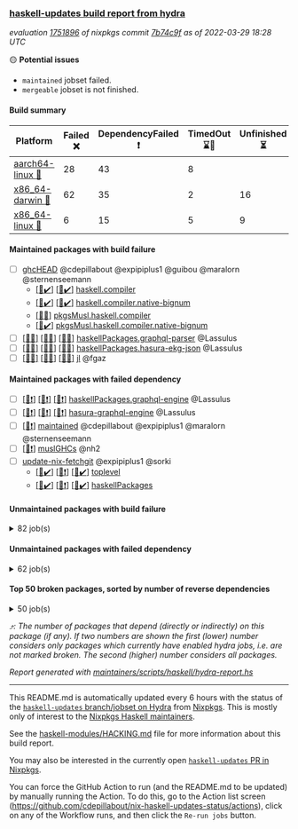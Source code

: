 ### [haskell-updates build report from hydra](https://hydra.nixos.org/jobset/nixpkgs/haskell-updates)
*evaluation [1751896](https://hydra.nixos.org/eval/1751896) of nixpkgs commit [7b74c9f](https://github.com/NixOS/nixpkgs/commits/7b74c9ff048ac7cdac04974ef791d9b249139511) as of 2022-03-29 18:28 UTC*

:yellow_circle: **Potential issues**
  * `maintained` jobset failed.
  * `mergeable` jobset is not finished.

#### Build summary

 | Platform | Failed :x: | DependencyFailed :heavy_exclamation_mark: | TimedOut :hourglass::no_entry_sign: | Unfinished :hourglass_flowing_sand: | Success :heavy_check_mark: | 
 | --- | --- | --- | --- | --- | --- | 
 | [aarch64-linux :iphone:](https://hydra.nixos.org/eval/1751896?filter=.aarch64-linux) | 28 | 43 | 8 |  | 6196 | 
 | [x86_64-darwin :apple:](https://hydra.nixos.org/eval/1751896?filter=.x86_64-darwin) | 62 | 35 | 2 | 16 | 6115 | 
 | [x86_64-linux :penguin:](https://hydra.nixos.org/eval/1751896?filter=.x86_64-linux) | 6 | 15 | 5 | 9 | 6274 | 
#### Maintained packages with build failure
- [ ] [ghcHEAD](https://hydra.nixos.org/eval/1751896?filter=ghcHEAD) @cdepillabout @expipiplus1 @guibou @maralorn @sternenseemann
  - [[:apple::heavy_check_mark:]](https://hydra.nixos.org/build/171178260) [[:penguin::heavy_check_mark:]](https://hydra.nixos.org/build/169732497) [haskell.compiler](https://hydra.nixos.org/eval/1751896?filter=haskell.compiler.ghcHEAD)
  - [[:apple::heavy_check_mark:]](https://hydra.nixos.org/build/171181199) [[:penguin::heavy_check_mark:]](https://hydra.nixos.org/build/169743912) [haskell.compiler.native-bignum](https://hydra.nixos.org/eval/1751896?filter=haskell.compiler.native-bignum.ghcHEAD)
  -  [[:penguin::x:]](https://hydra.nixos.org/build/169748113) [pkgsMusl.haskell.compiler](https://hydra.nixos.org/eval/1751896?filter=pkgsMusl.haskell.compiler.ghcHEAD)
  -  [[:penguin::heavy_check_mark:]](https://hydra.nixos.org/build/169743137) [pkgsMusl.haskell.compiler.native-bignum](https://hydra.nixos.org/eval/1751896?filter=pkgsMusl.haskell.compiler.native-bignum.ghcHEAD)
- [ ] [[:iphone::x:]](https://hydra.nixos.org/build/169731858) [[:apple::x:]](https://hydra.nixos.org/build/171180266) [[:penguin::x:]](https://hydra.nixos.org/build/169733518) [haskellPackages.graphql-parser](https://hydra.nixos.org/eval/1751896?filter=haskellPackages.graphql-parser) @Lassulus
- [ ] [[:iphone::x:]](https://hydra.nixos.org/build/169738033) [[:apple::x:]](https://hydra.nixos.org/build/171184165) [[:penguin::x:]](https://hydra.nixos.org/build/169747755) [haskellPackages.hasura-ekg-json](https://hydra.nixos.org/eval/1751896?filter=haskellPackages.hasura-ekg-json) @Lassulus
- [ ] [[:iphone::x:]](https://hydra.nixos.org/build/169747848) [[:apple::x:]](https://hydra.nixos.org/build/171179640) [[:penguin::x:]](https://hydra.nixos.org/build/169745399) [jl](https://hydra.nixos.org/eval/1751896?filter=jl) @fgaz
#### Maintained packages with failed dependency
- [ ] [[:iphone::heavy_exclamation_mark:]](https://hydra.nixos.org/build/171136812) [[:apple::heavy_exclamation_mark:]](https://hydra.nixos.org/build/171182457) [[:penguin::heavy_exclamation_mark:]](https://hydra.nixos.org/build/171136824) [haskellPackages.graphql-engine](https://hydra.nixos.org/eval/1751896?filter=haskellPackages.graphql-engine) @Lassulus
- [ ] [[:iphone::heavy_exclamation_mark:]](https://hydra.nixos.org/build/171136877) [[:apple::heavy_exclamation_mark:]](https://hydra.nixos.org/build/171183079) [[:penguin::heavy_exclamation_mark:]](https://hydra.nixos.org/build/171136822) [hasura-graphql-engine](https://hydra.nixos.org/eval/1751896?filter=hasura-graphql-engine) @Lassulus
- [ ] [[:penguin::heavy_exclamation_mark:]](https://hydra.nixos.org/build/171179507) [maintained](https://hydra.nixos.org/eval/1751896?filter=maintained) @cdepillabout @expipiplus1 @maralorn @sternenseemann
- [ ] [[:penguin::heavy_exclamation_mark:]](https://hydra.nixos.org/build/169745644) [muslGHCs](https://hydra.nixos.org/eval/1751896?filter=muslGHCs) @nh2
- [ ] [update-nix-fetchgit](https://hydra.nixos.org/eval/1751896?filter=update-nix-fetchgit) @expipiplus1 @sorki
  - [[:iphone::heavy_check_mark:]](https://hydra.nixos.org/build/171073335) [[:apple::heavy_exclamation_mark:]](https://hydra.nixos.org/build/171182999) [[:penguin::heavy_check_mark:]](https://hydra.nixos.org/build/171073378) [toplevel](https://hydra.nixos.org/eval/1751896?filter=update-nix-fetchgit)
  - [[:iphone::heavy_check_mark:]](https://hydra.nixos.org/build/171073097) [[:apple::heavy_exclamation_mark:]](https://hydra.nixos.org/build/171183553) [[:penguin::heavy_check_mark:]](https://hydra.nixos.org/build/171072578) [haskellPackages](https://hydra.nixos.org/eval/1751896?filter=haskellPackages.update-nix-fetchgit)
#### Unmaintained packages with build failure
<details><summary>82 job(s) </summary>

- [ ] [QuickCheck](https://hydra.nixos.org/eval/1751896?filter=QuickCheck)  :arrow_heading_up: 1233 | 4759
  - [[:iphone::heavy_check_mark:]](https://hydra.nixos.org/build/169729684) [[:apple::heavy_check_mark:]](https://hydra.nixos.org/build/171182772) [[:penguin::heavy_check_mark:]](https://hydra.nixos.org/build/169738633) [haskellPackages](https://hydra.nixos.org/eval/1751896?filter=haskellPackages.QuickCheck)
  -   [[:penguin::x:]](https://hydra.nixos.org/build/170015577) [pkgsStatic.haskell.packages.integer-simple.ghc8107](https://hydra.nixos.org/eval/1751896?filter=pkgsStatic.haskell.packages.integer-simple.ghc8107.QuickCheck)
  -   [[:penguin::heavy_check_mark:]](https://hydra.nixos.org/build/170015576) [pkgsStatic.haskell.packages.native-bignum.ghc902](https://hydra.nixos.org/eval/1751896?filter=pkgsStatic.haskell.packages.native-bignum.ghc902.QuickCheck)
- [ ] [[:iphone::heavy_check_mark:]](https://hydra.nixos.org/build/169745945) [[:apple::x:]](https://hydra.nixos.org/build/171183871) [[:penguin::heavy_check_mark:]](https://hydra.nixos.org/build/169729943) [haskellPackages.di-core](https://hydra.nixos.org/eval/1751896?filter=haskellPackages.di-core)  :arrow_heading_up: 8 | 11
- [ ] [[:iphone::x:]](https://hydra.nixos.org/build/169736386) [[:apple::heavy_check_mark:]](https://hydra.nixos.org/build/171179332) [[:penguin::heavy_check_mark:]](https://hydra.nixos.org/build/169744407) [haskellPackages.OrderedBits](https://hydra.nixos.org/eval/1751896?filter=haskellPackages.OrderedBits)  :arrow_heading_up: 5 | 36
- [ ] [[:iphone::heavy_check_mark:]](https://hydra.nixos.org/build/169741203) [[:apple::x:]](https://hydra.nixos.org/build/171182969) [[:penguin::heavy_check_mark:]](https://hydra.nixos.org/build/169747654) [haskellPackages.cryptostore](https://hydra.nixos.org/eval/1751896?filter=haskellPackages.cryptostore)  :arrow_heading_up: 4 | 31
- [ ] [[:iphone::x:]](https://hydra.nixos.org/build/170101194) [[:apple::x:]](https://hydra.nixos.org/build/171183548) [[:penguin::heavy_check_mark:]](https://hydra.nixos.org/build/170100899) [haskellPackages.ptr-poker](https://hydra.nixos.org/eval/1751896?filter=haskellPackages.ptr-poker)  :arrow_heading_up: 3 | 4
- [ ] [[:iphone::x:]](https://hydra.nixos.org/build/170466393) [[:apple::heavy_check_mark:]](https://hydra.nixos.org/build/171181575) [[:penguin::heavy_check_mark:]](https://hydra.nixos.org/build/170470590) [haskellPackages.hw-json-simd](https://hydra.nixos.org/eval/1751896?filter=haskellPackages.hw-json-simd)  :arrow_heading_up: 2 | 10
- [ ] [[:iphone::x:]](https://hydra.nixos.org/build/171072442) [[:apple::heavy_check_mark:]](https://hydra.nixos.org/build/171181264) [[:penguin::heavy_check_mark:]](https://hydra.nixos.org/build/171072760) [haskellPackages.hw-simd](https://hydra.nixos.org/eval/1751896?filter=haskellPackages.hw-simd)  :arrow_heading_up: 2 | 9
- [ ] [[:iphone::x:]](https://hydra.nixos.org/build/169733136) [[:apple::heavy_check_mark:]](https://hydra.nixos.org/build/171183026) [[:penguin::heavy_check_mark:]](https://hydra.nixos.org/build/169732135) [haskellPackages.cdar-mBound](https://hydra.nixos.org/eval/1751896?filter=haskellPackages.cdar-mBound)  :arrow_heading_up: 2 | 2
- [ ] [[:iphone::x:]](https://hydra.nixos.org/build/171072616) [[:apple::heavy_check_mark:]](https://hydra.nixos.org/build/171180414) [[:penguin::heavy_check_mark:]](https://hydra.nixos.org/build/171073944) [haskellPackages.quic](https://hydra.nixos.org/eval/1751896?filter=haskellPackages.quic)  :arrow_heading_up: 2 | 2
- [ ] [[:iphone::x:]](https://hydra.nixos.org/build/169738504) [[:apple::heavy_check_mark:]](https://hydra.nixos.org/build/171182009) [[:penguin::heavy_check_mark:]](https://hydra.nixos.org/build/169734897) [haskellPackages.freetype2](https://hydra.nixos.org/eval/1751896?filter=haskellPackages.freetype2)  :arrow_heading_up: 1 | 8
- [ ] [[:iphone::heavy_check_mark:]](https://hydra.nixos.org/build/169730318) [[:apple::x:]](https://hydra.nixos.org/build/171179837) [[:penguin::heavy_check_mark:]](https://hydra.nixos.org/build/169737227) [haskellPackages.free-vector-spaces](https://hydra.nixos.org/eval/1751896?filter=haskellPackages.free-vector-spaces)  :arrow_heading_up: 1 | 7
- [ ] [[:iphone::x:]](https://hydra.nixos.org/build/169736555) [[:apple::heavy_check_mark:]](https://hydra.nixos.org/build/171183730) [[:penguin::heavy_check_mark:]](https://hydra.nixos.org/build/169734498) [haskellPackages.long-double](https://hydra.nixos.org/eval/1751896?filter=haskellPackages.long-double)  :arrow_heading_up: 1 | 2
- [ ] [[:iphone::x:]](https://hydra.nixos.org/build/169737212) [[:apple::x:]](https://hydra.nixos.org/build/171182838) [[:penguin::heavy_check_mark:]](https://hydra.nixos.org/build/169747396) [haskellPackages.easytensor](https://hydra.nixos.org/eval/1751896?filter=haskellPackages.easytensor)  :arrow_heading_up: 1 | 1
- [ ] [[:iphone::heavy_check_mark:]](https://hydra.nixos.org/build/170467243) [[:apple::x:]](https://hydra.nixos.org/build/171183822) [[:penguin::heavy_check_mark:]](https://hydra.nixos.org/build/170467764) [haskellPackages.grab](https://hydra.nixos.org/eval/1751896?filter=haskellPackages.grab)  :arrow_heading_up: 1 | 1
- [ ] [[:iphone::heavy_check_mark:]](https://hydra.nixos.org/build/169750232) [[:apple::x:]](https://hydra.nixos.org/build/171179342) [[:penguin::heavy_check_mark:]](https://hydra.nixos.org/build/169729115) [haskellPackages.keep-alive](https://hydra.nixos.org/eval/1751896?filter=haskellPackages.keep-alive)  :arrow_heading_up: 1 | 1
- [ ] [[:iphone::x:]](https://hydra.nixos.org/build/169736150) [[:apple::heavy_check_mark:]](https://hydra.nixos.org/build/171182811) [[:penguin::heavy_check_mark:]](https://hydra.nixos.org/build/169740772) [haskellPackages.nlopt-haskell](https://hydra.nixos.org/eval/1751896?filter=haskellPackages.nlopt-haskell)  :arrow_heading_up: 1 | 1
- [ ] [[:iphone::x:]](https://hydra.nixos.org/build/169743725) [[:apple::heavy_check_mark:]](https://hydra.nixos.org/build/171178275) [[:penguin::heavy_check_mark:]](https://hydra.nixos.org/build/169748423) [haskellPackages.stm-queue](https://hydra.nixos.org/eval/1751896?filter=haskellPackages.stm-queue)  :arrow_heading_up: 1 | 1
- [ ] [[:iphone::x:]](https://hydra.nixos.org/build/170461205) [[:apple::heavy_check_mark:]](https://hydra.nixos.org/build/171180377) [[:penguin::heavy_check_mark:]](https://hydra.nixos.org/build/170465228) [haskellPackages.swisstable](https://hydra.nixos.org/eval/1751896?filter=haskellPackages.swisstable)  :arrow_heading_up: 1 | 1
- [ ] [[:iphone::x:]](https://hydra.nixos.org/build/169733348) [[:apple::heavy_check_mark:]](https://hydra.nixos.org/build/171179473) [[:penguin::heavy_check_mark:]](https://hydra.nixos.org/build/169730192) [haskellPackages.unicode-properties](https://hydra.nixos.org/eval/1751896?filter=haskellPackages.unicode-properties)  :arrow_heading_up: 1 | 1
- [ ] [[:iphone::heavy_check_mark:]](https://hydra.nixos.org/build/169737620) [[:apple::x:]](https://hydra.nixos.org/build/171178469) [[:penguin::heavy_check_mark:]](https://hydra.nixos.org/build/169747904) [haskellPackages.zip](https://hydra.nixos.org/eval/1751896?filter=haskellPackages.zip)  :arrow_heading_up: 0 | 5
- [ ] [[:iphone::heavy_check_mark:]](https://hydra.nixos.org/build/169736398) [[:apple::x:]](https://hydra.nixos.org/build/171183422) [[:penguin::heavy_check_mark:]](https://hydra.nixos.org/build/169733833) [haskellPackages.PyF](https://hydra.nixos.org/eval/1751896?filter=haskellPackages.PyF)  :arrow_heading_up: 0 | 4
- [ ] [[:iphone::heavy_check_mark:]](https://hydra.nixos.org/build/169734093) [[:apple::x:]](https://hydra.nixos.org/build/171183403) [[:penguin::heavy_check_mark:]](https://hydra.nixos.org/build/169734934) [haskellPackages.hmidi](https://hydra.nixos.org/eval/1751896?filter=haskellPackages.hmidi)  :arrow_heading_up: 0 | 4
- [ ] [[:iphone::heavy_check_mark:]](https://hydra.nixos.org/build/169738608) [[:apple::x:]](https://hydra.nixos.org/build/171180802) [[:penguin::heavy_check_mark:]](https://hydra.nixos.org/build/169744155) [haskellPackages.posix-socket](https://hydra.nixos.org/eval/1751896?filter=haskellPackages.posix-socket)  :arrow_heading_up: 0 | 2
- [ ] [[:iphone::heavy_check_mark:]](https://hydra.nixos.org/build/171073613) [[:apple::x:]](https://hydra.nixos.org/build/171181375) [[:penguin::heavy_check_mark:]](https://hydra.nixos.org/build/171073554) [haskellPackages.gi-gdkx11](https://hydra.nixos.org/eval/1751896?filter=haskellPackages.gi-gdkx11)  :arrow_heading_up: 0 | 1
- [ ] [[:iphone::heavy_check_mark:]](https://hydra.nixos.org/build/169739632) [[:apple::x:]](https://hydra.nixos.org/build/171183436) [[:penguin::heavy_check_mark:]](https://hydra.nixos.org/build/169749250) [haskellPackages.hamid](https://hydra.nixos.org/eval/1751896?filter=haskellPackages.hamid)  :arrow_heading_up: 0 | 1
- [ ] [[:iphone::heavy_check_mark:]](https://hydra.nixos.org/build/169747726) [[:apple::x:]](https://hydra.nixos.org/build/171179175) [[:penguin::heavy_check_mark:]](https://hydra.nixos.org/build/169746830) [haskellPackages.hmatrix-morpheus](https://hydra.nixos.org/eval/1751896?filter=haskellPackages.hmatrix-morpheus)  :arrow_heading_up: 0 | 1
- [ ] [[:iphone::heavy_check_mark:]](https://hydra.nixos.org/build/169737112) [[:apple::x:]](https://hydra.nixos.org/build/171182635) [[:penguin::heavy_check_mark:]](https://hydra.nixos.org/build/169741252) [haskellPackages.huckleberry](https://hydra.nixos.org/eval/1751896?filter=haskellPackages.huckleberry)  :arrow_heading_up: 0 | 1
- [ ] [[:iphone::heavy_check_mark:]](https://hydra.nixos.org/build/171073116) [[:apple::x:]](https://hydra.nixos.org/build/171181145) [[:penguin::heavy_check_mark:]](https://hydra.nixos.org/build/171072210) [haskellPackages.openal-ffi](https://hydra.nixos.org/eval/1751896?filter=haskellPackages.openal-ffi)  :arrow_heading_up: 0 | 1
- [ ] [[:iphone::x:]](https://hydra.nixos.org/build/169747516) [[:apple::heavy_check_mark:]](https://hydra.nixos.org/build/171182828) [[:penguin::heavy_check_mark:]](https://hydra.nixos.org/build/169746690) [haskellPackages.picosat](https://hydra.nixos.org/eval/1751896?filter=haskellPackages.picosat)  :arrow_heading_up: 0 | 1
- [ ] [[:iphone::heavy_check_mark:]](https://hydra.nixos.org/build/169737645) [[:apple::x:]](https://hydra.nixos.org/build/171183471) [[:penguin::heavy_check_mark:]](https://hydra.nixos.org/build/169748619) [haskellPackages.select](https://hydra.nixos.org/eval/1751896?filter=haskellPackages.select)  :arrow_heading_up: 0 | 1
- [ ] [[:iphone::heavy_check_mark:]](https://hydra.nixos.org/build/169735727) [[:apple::x:]](https://hydra.nixos.org/build/171182621) [[:penguin::heavy_check_mark:]](https://hydra.nixos.org/build/169733730) [haskellPackages.sysinfo](https://hydra.nixos.org/eval/1751896?filter=haskellPackages.sysinfo)  :arrow_heading_up: 0 | 1
- [ ] [[:iphone::heavy_check_mark:]](https://hydra.nixos.org/build/169741541) [[:apple::x:]](https://hydra.nixos.org/build/171182907) [[:penguin::heavy_check_mark:]](https://hydra.nixos.org/build/169741155) [haskellPackages.FractalArt](https://hydra.nixos.org/eval/1751896?filter=haskellPackages.FractalArt) 
- [ ] [[:iphone::x:]](https://hydra.nixos.org/build/169731654) [[:apple::heavy_check_mark:]](https://hydra.nixos.org/build/171180062) [[:penguin::heavy_check_mark:]](https://hydra.nixos.org/build/169738859) [haskellPackages.HsASA](https://hydra.nixos.org/eval/1751896?filter=haskellPackages.HsASA) 
- [ ] [[:iphone::x:]](https://hydra.nixos.org/build/171168854) [[:apple::x:]](https://hydra.nixos.org/build/171183964) [[:penguin::x:]](https://hydra.nixos.org/build/171168844) [haskellPackages.avro-piper](https://hydra.nixos.org/eval/1751896?filter=haskellPackages.avro-piper) 
- [ ] [[:iphone::hourglass::no_entry_sign:]](https://hydra.nixos.org/build/170465435) [[:apple::x:]](https://hydra.nixos.org/build/171183193) [[:penguin::hourglass::no_entry_sign:]](https://hydra.nixos.org/build/170459812) [haskellPackages.bindings-common](https://hydra.nixos.org/eval/1751896?filter=haskellPackages.bindings-common) 
- [ ] [[:iphone::heavy_check_mark:]](https://hydra.nixos.org/build/170101323) [[:apple::x:]](https://hydra.nixos.org/build/171180120) [[:penguin::heavy_check_mark:]](https://hydra.nixos.org/build/170100770) [haskellPackages.chiphunk](https://hydra.nixos.org/eval/1751896?filter=haskellPackages.chiphunk) 
- [ ] [[:iphone::x:]](https://hydra.nixos.org/build/169750868) [[:apple::heavy_check_mark:]](https://hydra.nixos.org/build/171183647) [[:penguin::heavy_check_mark:]](https://hydra.nixos.org/build/169739991) [haskellPackages.comfort-fftw](https://hydra.nixos.org/eval/1751896?filter=haskellPackages.comfort-fftw) 
- [ ] [[:iphone::heavy_check_mark:]](https://hydra.nixos.org/build/169737266) [[:apple::x:]](https://hydra.nixos.org/build/171182042) [[:penguin::heavy_check_mark:]](https://hydra.nixos.org/build/169739189) [haskellPackages.diskhash](https://hydra.nixos.org/eval/1751896?filter=haskellPackages.diskhash) 
- [ ] [[:iphone::heavy_check_mark:]](https://hydra.nixos.org/build/169748289) [[:apple::x:]](https://hydra.nixos.org/build/171181276) [[:penguin::heavy_check_mark:]](https://hydra.nixos.org/build/169741781) [haskellPackages.epub-tools](https://hydra.nixos.org/eval/1751896?filter=haskellPackages.epub-tools) 
- [ ] [[:iphone::heavy_check_mark:]](https://hydra.nixos.org/build/169732183) [[:apple::x:]](https://hydra.nixos.org/build/171181281) [[:penguin::heavy_check_mark:]](https://hydra.nixos.org/build/169732480) [haskellPackages.fast-tags](https://hydra.nixos.org/eval/1751896?filter=haskellPackages.fast-tags) 
- [ ] [[:iphone::heavy_check_mark:]](https://hydra.nixos.org/build/170101151) [[:apple::x:]](https://hydra.nixos.org/build/171179090) [[:penguin::heavy_check_mark:]](https://hydra.nixos.org/build/170100761) [haskellPackages.fudgets](https://hydra.nixos.org/eval/1751896?filter=haskellPackages.fudgets) 
- [ ] [[:iphone::heavy_check_mark:]](https://hydra.nixos.org/build/170100951) [[:apple::x:]](https://hydra.nixos.org/build/171177926) [[:penguin::heavy_check_mark:]](https://hydra.nixos.org/build/170101171) [haskellPackages.gerrit](https://hydra.nixos.org/eval/1751896?filter=haskellPackages.gerrit) 
- [ ] [[:apple::x:]](https://hydra.nixos.org/build/171183311) [haskellPackages.gi-gtkosxapplication](https://hydra.nixos.org/eval/1751896?filter=haskellPackages.gi-gtkosxapplication) 
- [ ] [[:iphone::x:]](https://hydra.nixos.org/build/171072185) [[:penguin::heavy_check_mark:]](https://hydra.nixos.org/build/171072606) [haskellPackages.gnome-keyring](https://hydra.nixos.org/eval/1751896?filter=haskellPackages.gnome-keyring) 
- [ ] [[:apple::x:]](https://hydra.nixos.org/build/171178604) [haskellPackages.gtk-mac-integration](https://hydra.nixos.org/eval/1751896?filter=haskellPackages.gtk-mac-integration) 
- [ ] [[:iphone::heavy_check_mark:]](https://hydra.nixos.org/build/171072387) [[:apple::x:]](https://hydra.nixos.org/build/171181247) [[:penguin::heavy_check_mark:]](https://hydra.nixos.org/build/171073883) [haskellPackages.gtk-traymanager](https://hydra.nixos.org/eval/1751896?filter=haskellPackages.gtk-traymanager) 
- [ ] [[:apple::x:]](https://hydra.nixos.org/build/171179902) [haskellPackages.gtk3-mac-integration](https://hydra.nixos.org/eval/1751896?filter=haskellPackages.gtk3-mac-integration) 
- [ ] [[:iphone::heavy_check_mark:]](https://hydra.nixos.org/build/170100871) [[:apple::x:]](https://hydra.nixos.org/build/171180784) [[:penguin::heavy_check_mark:]](https://hydra.nixos.org/build/170101369) [haskellPackages.hid](https://hydra.nixos.org/eval/1751896?filter=haskellPackages.hid) 
- [ ] [[:iphone::heavy_check_mark:]](https://hydra.nixos.org/build/169742952) [[:apple::x:]](https://hydra.nixos.org/build/171183914) [[:penguin::heavy_check_mark:]](https://hydra.nixos.org/build/169739627) [haskellPackages.hinotify-conduit](https://hydra.nixos.org/eval/1751896?filter=haskellPackages.hinotify-conduit) 
- [ ] [[:iphone::x:]](https://hydra.nixos.org/build/171072432) [[:apple::x:]](https://hydra.nixos.org/build/171180348) [[:penguin::heavy_check_mark:]](https://hydra.nixos.org/build/171072466) [haskellPackages.hls-rename-plugin](https://hydra.nixos.org/eval/1751896?filter=haskellPackages.hls-rename-plugin) 
- [ ] [[:iphone::heavy_check_mark:]](https://hydra.nixos.org/build/170461700) [[:apple::x:]](https://hydra.nixos.org/build/171183456) [[:penguin::heavy_check_mark:]](https://hydra.nixos.org/build/170461666) [haskellPackages.hssh](https://hydra.nixos.org/eval/1751896?filter=haskellPackages.hssh) 
- [ ] [[:iphone::heavy_check_mark:]](https://hydra.nixos.org/build/170101203) [[:apple::x:]](https://hydra.nixos.org/build/171183861) [[:penguin::heavy_check_mark:]](https://hydra.nixos.org/build/170101085) [haskellPackages.hsshellscript](https://hydra.nixos.org/eval/1751896?filter=haskellPackages.hsshellscript) 
- [ ] [[:iphone::heavy_check_mark:]](https://hydra.nixos.org/build/169731841) [[:apple::x:]](https://hydra.nixos.org/build/171182377) [[:penguin::heavy_check_mark:]](https://hydra.nixos.org/build/169733252) [haskellPackages.hssourceinfo](https://hydra.nixos.org/eval/1751896?filter=haskellPackages.hssourceinfo) 
- [ ] [[:iphone::heavy_check_mark:]](https://hydra.nixos.org/build/169743683) [[:apple::x:]](https://hydra.nixos.org/build/171179135) [[:penguin::heavy_check_mark:]](https://hydra.nixos.org/build/169733048) [haskellPackages.ipcvar](https://hydra.nixos.org/eval/1751896?filter=haskellPackages.ipcvar) 
- [ ] [[:iphone::x:]](https://hydra.nixos.org/build/169729070) [[:apple::heavy_check_mark:]](https://hydra.nixos.org/build/171182840) [[:penguin::heavy_check_mark:]](https://hydra.nixos.org/build/169735431) [haskellPackages.jammittools](https://hydra.nixos.org/eval/1751896?filter=haskellPackages.jammittools) 
- [ ] [[:apple::x:]](https://hydra.nixos.org/build/171180533) [haskellPackages.kqueue](https://hydra.nixos.org/eval/1751896?filter=haskellPackages.kqueue) 
- [ ] [[:iphone::heavy_check_mark:]](https://hydra.nixos.org/build/169741262) [[:apple::x:]](https://hydra.nixos.org/build/171181046) [[:penguin::heavy_check_mark:]](https://hydra.nixos.org/build/169751026) [haskellPackages.leveldb-haskell-fork](https://hydra.nixos.org/eval/1751896?filter=haskellPackages.leveldb-haskell-fork) 
- [ ] [[:iphone::heavy_check_mark:]](https://hydra.nixos.org/build/169732616) [[:apple::x:]](https://hydra.nixos.org/build/171182829) [[:penguin::heavy_check_mark:]](https://hydra.nixos.org/build/169740679) [haskellPackages.linux-framebuffer](https://hydra.nixos.org/eval/1751896?filter=haskellPackages.linux-framebuffer) 
- [ ] [[:iphone::heavy_check_mark:]](https://hydra.nixos.org/build/169731694) [[:apple::x:]](https://hydra.nixos.org/build/171180665) [[:penguin::heavy_check_mark:]](https://hydra.nixos.org/build/169734591) [haskellPackages.mediawiki2latex](https://hydra.nixos.org/eval/1751896?filter=haskellPackages.mediawiki2latex) 
- [ ] [[:iphone::heavy_check_mark:]](https://hydra.nixos.org/build/169746208) [[:apple::x:]](https://hydra.nixos.org/build/171178369) [[:penguin::heavy_check_mark:]](https://hydra.nixos.org/build/169749644) [haskellPackages.mercury-api](https://hydra.nixos.org/eval/1751896?filter=haskellPackages.mercury-api) 
- [ ] [[:iphone::heavy_check_mark:]](https://hydra.nixos.org/build/169743507) [[:apple::x:]](https://hydra.nixos.org/build/171181951) [[:penguin::heavy_check_mark:]](https://hydra.nixos.org/build/169738663) [haskellPackages.nano-cryptr](https://hydra.nixos.org/eval/1751896?filter=haskellPackages.nano-cryptr) 
- [ ] [[:iphone::heavy_check_mark:]](https://hydra.nixos.org/build/171073222) [[:apple::x:]](https://hydra.nixos.org/build/171184077) [[:penguin::heavy_check_mark:]](https://hydra.nixos.org/build/171072502) [haskellPackages.persistent-pagination](https://hydra.nixos.org/eval/1751896?filter=haskellPackages.persistent-pagination) 
- [ ] [[:iphone::heavy_check_mark:]](https://hydra.nixos.org/build/171073858) [[:apple::x:]](https://hydra.nixos.org/build/171182199) [[:penguin::heavy_check_mark:]](https://hydra.nixos.org/build/171072385) [haskellPackages.phatsort](https://hydra.nixos.org/eval/1751896?filter=haskellPackages.phatsort) 
- [ ] [[:iphone::heavy_check_mark:]](https://hydra.nixos.org/build/169746964) [[:apple::x:]](https://hydra.nixos.org/build/171179182) [[:penguin::heavy_check_mark:]](https://hydra.nixos.org/build/169744807) [haskellPackages.ping-wrapper](https://hydra.nixos.org/eval/1751896?filter=haskellPackages.ping-wrapper) 
- [ ] [[:iphone::heavy_check_mark:]](https://hydra.nixos.org/build/169735872) [[:apple::x:]](https://hydra.nixos.org/build/171177994) [[:penguin::heavy_check_mark:]](https://hydra.nixos.org/build/169740043) [haskellPackages.posix-timer](https://hydra.nixos.org/eval/1751896?filter=haskellPackages.posix-timer) 
- [ ] [[:iphone::heavy_check_mark:]](https://hydra.nixos.org/build/169746054) [[:apple::x:]](https://hydra.nixos.org/build/171180950) [[:penguin::heavy_check_mark:]](https://hydra.nixos.org/build/169739390) [haskellPackages.procex](https://hydra.nixos.org/eval/1751896?filter=haskellPackages.procex) 
- [ ] [[:iphone::heavy_check_mark:]](https://hydra.nixos.org/build/169734185) [[:apple::x:]](https://hydra.nixos.org/build/171181826) [[:penguin::heavy_check_mark:]](https://hydra.nixos.org/build/169741684) [haskellPackages.pthread](https://hydra.nixos.org/eval/1751896?filter=haskellPackages.pthread) 
- [ ] [[:iphone::x:]](https://hydra.nixos.org/build/169746258) [[:apple::heavy_check_mark:]](https://hydra.nixos.org/build/171179660) [[:penguin::heavy_check_mark:]](https://hydra.nixos.org/build/169742814) [haskellPackages.risc386](https://hydra.nixos.org/eval/1751896?filter=haskellPackages.risc386) 
- [ ] [[:iphone::x:]](https://hydra.nixos.org/build/171072462) [[:apple::heavy_check_mark:]](https://hydra.nixos.org/build/171182587) [[:penguin::heavy_check_mark:]](https://hydra.nixos.org/build/171072128) [haskellPackages.scenegraph](https://hydra.nixos.org/eval/1751896?filter=haskellPackages.scenegraph) 
- [ ] [[:iphone::heavy_check_mark:]](https://hydra.nixos.org/build/171073886) [[:apple::x:]](https://hydra.nixos.org/build/171180394) [[:penguin::heavy_check_mark:]](https://hydra.nixos.org/build/171073188) [haskellPackages.sfml-audio](https://hydra.nixos.org/eval/1751896?filter=haskellPackages.sfml-audio) 
- [ ] [[:iphone::heavy_check_mark:]](https://hydra.nixos.org/build/169741795) [[:apple::x:]](https://hydra.nixos.org/build/171183116) [[:penguin::heavy_check_mark:]](https://hydra.nixos.org/build/169738211) [haskellPackages.shared-memory](https://hydra.nixos.org/eval/1751896?filter=haskellPackages.shared-memory) 
- [ ] [[:iphone::x:]](https://hydra.nixos.org/build/170465255) [[:apple::x:]](https://hydra.nixos.org/build/171182598) [[:penguin::heavy_check_mark:]](https://hydra.nixos.org/build/170462101) [haskellPackages.skews](https://hydra.nixos.org/eval/1751896?filter=haskellPackages.skews) 
- [ ] [[:iphone::x:]](https://hydra.nixos.org/build/170468499) [[:apple::x:]](https://hydra.nixos.org/build/171178397) [[:penguin::heavy_check_mark:]](https://hydra.nixos.org/build/170463122) [haskellPackages.slugify](https://hydra.nixos.org/eval/1751896?filter=haskellPackages.slugify) 
- [ ] [[:iphone::heavy_check_mark:]](https://hydra.nixos.org/build/169732787) [[:apple::x:]](https://hydra.nixos.org/build/171181270) [[:penguin::heavy_check_mark:]](https://hydra.nixos.org/build/169746040) [haskellPackages.tailfile-hinotify](https://hydra.nixos.org/eval/1751896?filter=haskellPackages.tailfile-hinotify) 
- [ ] [[:iphone::x:]](https://hydra.nixos.org/build/169738352) [[:apple::heavy_check_mark:]](https://hydra.nixos.org/build/171184015) [[:penguin::heavy_check_mark:]](https://hydra.nixos.org/build/169736159) [haskellPackages.wiringPi](https://hydra.nixos.org/eval/1751896?filter=haskellPackages.wiringPi) 
- [ ] [[:iphone::heavy_check_mark:]](https://hydra.nixos.org/build/169729980) [[:apple::x:]](https://hydra.nixos.org/build/171183991) [[:penguin::heavy_check_mark:]](https://hydra.nixos.org/build/169736757) [haskellPackages.xmonad-utils](https://hydra.nixos.org/eval/1751896?filter=haskellPackages.xmonad-utils) 
- [ ] [[:iphone::heavy_check_mark:]](https://hydra.nixos.org/build/169748381) [[:apple::x:]](https://hydra.nixos.org/build/171183041) [[:penguin::heavy_check_mark:]](https://hydra.nixos.org/build/169736322) [haskellPackages.yoga](https://hydra.nixos.org/eval/1751896?filter=haskellPackages.yoga) 
- [ ] [[:iphone::heavy_check_mark:]](https://hydra.nixos.org/build/169742406) [[:apple::x:]](https://hydra.nixos.org/build/171178891) [[:penguin::heavy_check_mark:]](https://hydra.nixos.org/build/169729903) [haskellPackages.zot](https://hydra.nixos.org/eval/1751896?filter=haskellPackages.zot) 
- [ ] [[:iphone::heavy_check_mark:]](https://hydra.nixos.org/build/169748407) [[:apple::x:]](https://hydra.nixos.org/build/171184112) [[:penguin::heavy_check_mark:]](https://hydra.nixos.org/build/169733990) [haskellPackages.zxcvbn-c](https://hydra.nixos.org/eval/1751896?filter=haskellPackages.zxcvbn-c) 
</details>

#### Unmaintained packages with failed dependency
<details><summary>62 job(s) </summary>

- [ ] [[:iphone::heavy_check_mark:]](https://hydra.nixos.org/build/169732668) [[:apple::heavy_exclamation_mark:]](https://hydra.nixos.org/build/171178102) [[:penguin::heavy_check_mark:]](https://hydra.nixos.org/build/169741378) [haskellPackages.di-handle](https://hydra.nixos.org/eval/1751896?filter=haskellPackages.di-handle)  :arrow_heading_up: 6 | 9
- [ ] [[:iphone::heavy_check_mark:]](https://hydra.nixos.org/build/169737279) [[:apple::heavy_exclamation_mark:]](https://hydra.nixos.org/build/171180146) [[:penguin::heavy_check_mark:]](https://hydra.nixos.org/build/169747126) [haskellPackages.di-monad](https://hydra.nixos.org/eval/1751896?filter=haskellPackages.di-monad)  :arrow_heading_up: 6 | 9
- [ ] [[:iphone::heavy_check_mark:]](https://hydra.nixos.org/build/169747217) [[:apple::heavy_exclamation_mark:]](https://hydra.nixos.org/build/171182700) [[:penguin::heavy_check_mark:]](https://hydra.nixos.org/build/169747355) [haskellPackages.di-df1](https://hydra.nixos.org/eval/1751896?filter=haskellPackages.di-df1)  :arrow_heading_up: 5 | 8
- [ ] [[:iphone::heavy_exclamation_mark:]](https://hydra.nixos.org/build/169742361) [[:apple::heavy_check_mark:]](https://hydra.nixos.org/build/171181681) [[:penguin::heavy_check_mark:]](https://hydra.nixos.org/build/169731754) [haskellPackages.PrimitiveArray](https://hydra.nixos.org/eval/1751896?filter=haskellPackages.PrimitiveArray)  :arrow_heading_up: 4 | 35
- [ ] [[:iphone::heavy_check_mark:]](https://hydra.nixos.org/build/170385775) [[:apple::heavy_exclamation_mark:]](https://hydra.nixos.org/build/171184178) [[:penguin::heavy_check_mark:]](https://hydra.nixos.org/build/170385695) [haskellPackages.jwt](https://hydra.nixos.org/eval/1751896?filter=haskellPackages.jwt)  :arrow_heading_up: 3 | 28
- [ ] [[:iphone::heavy_exclamation_mark:]](https://hydra.nixos.org/build/170634301) [[:apple::heavy_check_mark:]](https://hydra.nixos.org/build/171182963) [[:penguin::heavy_check_mark:]](https://hydra.nixos.org/build/170634274) [haskellPackages.BiobaseTypes](https://hydra.nixos.org/eval/1751896?filter=haskellPackages.BiobaseTypes)  :arrow_heading_up: 3 | 21
- [ ] [[:iphone::heavy_exclamation_mark:]](https://hydra.nixos.org/build/170101304) [[:apple::heavy_exclamation_mark:]](https://hydra.nixos.org/build/171180873) [[:penguin::heavy_check_mark:]](https://hydra.nixos.org/build/170100919) [haskellPackages.jsonifier](https://hydra.nixos.org/eval/1751896?filter=haskellPackages.jsonifier)  :arrow_heading_up: 2 | 2
- [ ] [[:iphone::heavy_exclamation_mark:]](https://hydra.nixos.org/build/170634439) [[:apple::heavy_check_mark:]](https://hydra.nixos.org/build/171183946) [[:penguin::heavy_check_mark:]](https://hydra.nixos.org/build/170634331) [haskellPackages.BiobaseENA](https://hydra.nixos.org/eval/1751896?filter=haskellPackages.BiobaseENA)  :arrow_heading_up: 1 | 18
- [ ] [[:iphone::heavy_check_mark:]](https://hydra.nixos.org/build/169750384) [[:apple::heavy_exclamation_mark:]](https://hydra.nixos.org/build/171180256) [[:penguin::heavy_check_mark:]](https://hydra.nixos.org/build/169733840) [haskellPackages.di-polysemy](https://hydra.nixos.org/eval/1751896?filter=haskellPackages.di-polysemy)  :arrow_heading_up: 1 | 4
- [ ] [hoogle](https://hydra.nixos.org/eval/1751896?filter=hoogle)  :arrow_heading_up: 1 | 2
  - [[:iphone::heavy_check_mark:]](https://hydra.nixos.org/build/171136748) [[:apple::heavy_check_mark:]](https://hydra.nixos.org/build/171181749) [[:penguin::heavy_check_mark:]](https://hydra.nixos.org/build/171136814) [haskell.packages.ghc8107](https://hydra.nixos.org/eval/1751896?filter=haskell.packages.ghc8107.hoogle)
  - [[:iphone::heavy_check_mark:]](https://hydra.nixos.org/build/171136799) [[:apple::heavy_check_mark:]](https://hydra.nixos.org/build/171183105) [[:penguin::heavy_check_mark:]](https://hydra.nixos.org/build/171136851) [haskell.packages.ghc884](https://hydra.nixos.org/eval/1751896?filter=haskell.packages.ghc884.hoogle)
  - [[:iphone::heavy_check_mark:]](https://hydra.nixos.org/build/171072659) [[:apple::heavy_check_mark:]](https://hydra.nixos.org/build/171184012) [[:penguin::heavy_check_mark:]](https://hydra.nixos.org/build/171073224) [haskell.packages.ghc902](https://hydra.nixos.org/eval/1751896?filter=haskell.packages.ghc902.hoogle)
  - [[:iphone::heavy_exclamation_mark:]](https://hydra.nixos.org/build/171073404) [[:apple::hourglass_flowing_sand:]](https://hydra.nixos.org/build/171178615) [[:penguin::heavy_check_mark:]](https://hydra.nixos.org/build/171072876) [haskell.packages.ghc922](https://hydra.nixos.org/eval/1751896?filter=haskell.packages.ghc922.hoogle)
  - [[:iphone::heavy_check_mark:]](https://hydra.nixos.org/build/171072608) [[:apple::heavy_check_mark:]](https://hydra.nixos.org/build/171179406) [[:penguin::heavy_check_mark:]](https://hydra.nixos.org/build/171072644) [haskellPackages](https://hydra.nixos.org/eval/1751896?filter=haskellPackages.hoogle)
- [ ] [[:iphone::heavy_exclamation_mark:]](https://hydra.nixos.org/build/170461490) [[:apple::heavy_check_mark:]](https://hydra.nixos.org/build/171178350) [[:penguin::heavy_check_mark:]](https://hydra.nixos.org/build/170467370) [haskellPackages.aern2-mp](https://hydra.nixos.org/eval/1751896?filter=haskellPackages.aern2-mp)  :arrow_heading_up: 1 | 1
- [ ] [[:iphone::heavy_check_mark:]](https://hydra.nixos.org/build/170385712) [[:apple::heavy_exclamation_mark:]](https://hydra.nixos.org/build/171177936) [[:penguin::heavy_check_mark:]](https://hydra.nixos.org/build/170385629) [haskellPackages.github-rest](https://hydra.nixos.org/eval/1751896?filter=haskellPackages.github-rest)  :arrow_heading_up: 1 | 1
- [ ] [[:iphone::heavy_exclamation_mark:]](https://hydra.nixos.org/build/171136768) [[:penguin::hourglass_flowing_sand:]](https://hydra.nixos.org/build/171136794) [haskellPackages.hbro](https://hydra.nixos.org/eval/1751896?filter=haskellPackages.hbro)  :arrow_heading_up: 1 | 1
- [ ] [[:iphone::heavy_exclamation_mark:]](https://hydra.nixos.org/build/171072077) [[:apple::heavy_check_mark:]](https://hydra.nixos.org/build/171184164) [[:penguin::heavy_check_mark:]](https://hydra.nixos.org/build/171073572) [haskellPackages.http3](https://hydra.nixos.org/eval/1751896?filter=haskellPackages.http3)  :arrow_heading_up: 1 | 1
- [ ] [[:iphone::heavy_check_mark:]](https://hydra.nixos.org/build/171136818) [[:apple::heavy_exclamation_mark:]](https://hydra.nixos.org/build/171182636) [[:penguin::heavy_check_mark:]](https://hydra.nixos.org/build/171136854) [haskellPackages.moto](https://hydra.nixos.org/eval/1751896?filter=haskellPackages.moto)  :arrow_heading_up: 1 | 1
- [ ] [[:iphone::heavy_exclamation_mark:]](https://hydra.nixos.org/build/170101165) [[:apple::heavy_exclamation_mark:]](https://hydra.nixos.org/build/171181070) [[:penguin::heavy_check_mark:]](https://hydra.nixos.org/build/170100959) [haskellPackages.opentelemetry-extra](https://hydra.nixos.org/eval/1751896?filter=haskellPackages.opentelemetry-extra)  :arrow_heading_up: 1 | 1
- [ ] [[:iphone::heavy_exclamation_mark:]](https://hydra.nixos.org/build/170634365) [[:apple::heavy_exclamation_mark:]](https://hydra.nixos.org/build/171183557) [[:penguin::heavy_check_mark:]](https://hydra.nixos.org/build/170634164) [haskellPackages.wss-client](https://hydra.nixos.org/eval/1751896?filter=haskellPackages.wss-client)  :arrow_heading_up: 1 | 1
- [ ] [[:iphone::heavy_exclamation_mark:]](https://hydra.nixos.org/build/170634177) [[:apple::heavy_check_mark:]](https://hydra.nixos.org/build/171180785) [[:penguin::heavy_check_mark:]](https://hydra.nixos.org/build/170634457) [haskellPackages.BiobaseXNA](https://hydra.nixos.org/eval/1751896?filter=haskellPackages.BiobaseXNA)  :arrow_heading_up: 0 | 17
- [ ] [[:iphone::heavy_exclamation_mark:]](https://hydra.nixos.org/build/171073658) [[:apple::heavy_check_mark:]](https://hydra.nixos.org/build/171183985) [[:penguin::heavy_check_mark:]](https://hydra.nixos.org/build/171073187) [haskellPackages.hw-json-standard-cursor](https://hydra.nixos.org/eval/1751896?filter=haskellPackages.hw-json-standard-cursor)  :arrow_heading_up: 0 | 6
- [ ] [[:iphone::heavy_exclamation_mark:]](https://hydra.nixos.org/build/171072799) [[:apple::heavy_check_mark:]](https://hydra.nixos.org/build/171180558) [[:penguin::heavy_check_mark:]](https://hydra.nixos.org/build/171073347) [haskellPackages.hw-json-simple-cursor](https://hydra.nixos.org/eval/1751896?filter=haskellPackages.hw-json-simple-cursor)  :arrow_heading_up: 0 | 4
- [ ] [[:iphone::heavy_exclamation_mark:]](https://hydra.nixos.org/build/170634135) [[:apple::heavy_check_mark:]](https://hydra.nixos.org/build/171180242) [[:penguin::heavy_check_mark:]](https://hydra.nixos.org/build/170634236) [haskellPackages.BiobaseFasta](https://hydra.nixos.org/eval/1751896?filter=haskellPackages.BiobaseFasta)  :arrow_heading_up: 0 | 3
- [ ] [[:iphone::heavy_exclamation_mark:]](https://hydra.nixos.org/build/171072728) [[:apple::heavy_check_mark:]](https://hydra.nixos.org/build/171181153) [[:penguin::heavy_check_mark:]](https://hydra.nixos.org/build/171072374) [haskellPackages.hw-dsv](https://hydra.nixos.org/eval/1751896?filter=haskellPackages.hw-dsv)  :arrow_heading_up: 0 | 3
- [ ] [[:iphone::heavy_check_mark:]](https://hydra.nixos.org/build/169731823) [[:apple::heavy_exclamation_mark:]](https://hydra.nixos.org/build/171182095) [[:penguin::heavy_check_mark:]](https://hydra.nixos.org/build/169728973) [haskellPackages.di](https://hydra.nixos.org/eval/1751896?filter=haskellPackages.di)  :arrow_heading_up: 0 | 2
- [ ] [[:iphone::heavy_check_mark:]](https://hydra.nixos.org/build/169734463) [[:apple::heavy_exclamation_mark:]](https://hydra.nixos.org/build/171182507) [[:penguin::heavy_check_mark:]](https://hydra.nixos.org/build/169741129) [haskellPackages.dde](https://hydra.nixos.org/eval/1751896?filter=haskellPackages.dde)  :arrow_heading_up: 0 | 1
- [ ] [[:iphone::heavy_check_mark:]](https://hydra.nixos.org/build/171073464) [[:apple::heavy_exclamation_mark:]](https://hydra.nixos.org/build/171182295) [[:penguin::heavy_check_mark:]](https://hydra.nixos.org/build/171072107) [haskellPackages.libvirt-hs](https://hydra.nixos.org/eval/1751896?filter=haskellPackages.libvirt-hs)  :arrow_heading_up: 0 | 1
- [ ] [[:iphone::heavy_exclamation_mark:]](https://hydra.nixos.org/build/171073168) [[:apple::heavy_exclamation_mark:]](https://hydra.nixos.org/build/171178568) [[:penguin::heavy_exclamation_mark:]](https://hydra.nixos.org/build/171072575) [haskellPackages.GuiHaskell](https://hydra.nixos.org/eval/1751896?filter=haskellPackages.GuiHaskell) 
- [ ] [[:iphone::heavy_exclamation_mark:]](https://hydra.nixos.org/build/171072368) [[:penguin::heavy_exclamation_mark:]](https://hydra.nixos.org/build/171072160) [haskellPackages.HDRUtils](https://hydra.nixos.org/eval/1751896?filter=haskellPackages.HDRUtils) 
- [ ] [[:iphone::heavy_exclamation_mark:]](https://hydra.nixos.org/build/171073745) [[:apple::heavy_exclamation_mark:]](https://hydra.nixos.org/build/171182754) [[:penguin::heavy_exclamation_mark:]](https://hydra.nixos.org/build/171073817) [haskellPackages.HPlot](https://hydra.nixos.org/eval/1751896?filter=haskellPackages.HPlot) 
- [ ] [[:iphone::heavy_exclamation_mark:]](https://hydra.nixos.org/build/170634458) [[:apple::heavy_check_mark:]](https://hydra.nixos.org/build/171181828) [[:penguin::heavy_check_mark:]](https://hydra.nixos.org/build/170634304) [haskellPackages.aern2-real](https://hydra.nixos.org/eval/1751896?filter=haskellPackages.aern2-real) 
- [ ] [[:iphone::heavy_exclamation_mark:]](https://hydra.nixos.org/build/171073026) [[:apple::heavy_check_mark:]](https://hydra.nixos.org/build/171178628) [[:penguin::heavy_check_mark:]](https://hydra.nixos.org/build/171073354) [haskellPackages.align-audio](https://hydra.nixos.org/eval/1751896?filter=haskellPackages.align-audio) 
- [ ] [[:iphone::heavy_exclamation_mark:]](https://hydra.nixos.org/build/171072433) [[:apple::heavy_exclamation_mark:]](https://hydra.nixos.org/build/171179588) [[:penguin::heavy_exclamation_mark:]](https://hydra.nixos.org/build/171072721) [haskellPackages.bluetile](https://hydra.nixos.org/eval/1751896?filter=haskellPackages.bluetile) 
- [ ] [[:iphone::heavy_exclamation_mark:]](https://hydra.nixos.org/build/169735203) [[:apple::heavy_exclamation_mark:]](https://hydra.nixos.org/build/171184073) [[:penguin::heavy_check_mark:]](https://hydra.nixos.org/build/169747549) [haskellPackages.easytensor-vulkan](https://hydra.nixos.org/eval/1751896?filter=haskellPackages.easytensor-vulkan) 
- [ ] [[:iphone::heavy_exclamation_mark:]](https://hydra.nixos.org/build/171073027) [[:apple::heavy_exclamation_mark:]](https://hydra.nixos.org/build/171183287) [[:penguin::heavy_exclamation_mark:]](https://hydra.nixos.org/build/171073692) [haskellPackages.gladexml-accessor](https://hydra.nixos.org/eval/1751896?filter=haskellPackages.gladexml-accessor) 
- [ ] [[:iphone::heavy_check_mark:]](https://hydra.nixos.org/build/170385644) [[:apple::heavy_exclamation_mark:]](https://hydra.nixos.org/build/171182458) [[:penguin::heavy_check_mark:]](https://hydra.nixos.org/build/170385738) [haskellPackages.gmail-simple](https://hydra.nixos.org/eval/1751896?filter=haskellPackages.gmail-simple) 
- [ ] [[:iphone::heavy_check_mark:]](https://hydra.nixos.org/build/170634036) [[:apple::heavy_exclamation_mark:]](https://hydra.nixos.org/build/171179667) [[:penguin::heavy_check_mark:]](https://hydra.nixos.org/build/170634123) [haskellPackages.grab-form](https://hydra.nixos.org/eval/1751896?filter=haskellPackages.grab-form) 
- [ ] [[:iphone::heavy_exclamation_mark:]](https://hydra.nixos.org/build/171073877) [[:apple::heavy_exclamation_mark:]](https://hydra.nixos.org/build/171177938) [[:penguin::heavy_exclamation_mark:]](https://hydra.nixos.org/build/171073504) [haskellPackages.gtk2hs-cast-glade](https://hydra.nixos.org/eval/1751896?filter=haskellPackages.gtk2hs-cast-glade) 
- [ ] [[:iphone::heavy_exclamation_mark:]](https://hydra.nixos.org/build/171072342) [[:apple::heavy_check_mark:]](https://hydra.nixos.org/build/171179556) [[:penguin::heavy_check_mark:]](https://hydra.nixos.org/build/171072165) [haskellPackages.harfbuzz-pure](https://hydra.nixos.org/eval/1751896?filter=haskellPackages.harfbuzz-pure) 
- [ ] [[:iphone::heavy_exclamation_mark:]](https://hydra.nixos.org/build/171136758) [[:penguin::hourglass_flowing_sand:]](https://hydra.nixos.org/build/171136803) [haskellPackages.hbro-contrib](https://hydra.nixos.org/eval/1751896?filter=haskellPackages.hbro-contrib) 
- [ ] [[:iphone::heavy_exclamation_mark:]](https://hydra.nixos.org/build/169741608) [[:apple::heavy_check_mark:]](https://hydra.nixos.org/build/171180487) [[:penguin::heavy_check_mark:]](https://hydra.nixos.org/build/169741783) [haskellPackages.hmatrix-nlopt](https://hydra.nixos.org/eval/1751896?filter=haskellPackages.hmatrix-nlopt) 
- [ ] [[:iphone::heavy_exclamation_mark:]](https://hydra.nixos.org/build/170634394) [[:apple::heavy_check_mark:]](https://hydra.nixos.org/build/171183444) [[:penguin::heavy_check_mark:]](https://hydra.nixos.org/build/170634338) [haskellPackages.hs-swisstable-hashtables-class](https://hydra.nixos.org/eval/1751896?filter=haskellPackages.hs-swisstable-hashtables-class) 
- [ ] [[:iphone::heavy_exclamation_mark:]](https://hydra.nixos.org/build/171073152) [[:apple::heavy_exclamation_mark:]](https://hydra.nixos.org/build/171178889) [[:penguin::heavy_exclamation_mark:]](https://hydra.nixos.org/build/171073565) [haskellPackages.hstzaar](https://hydra.nixos.org/eval/1751896?filter=haskellPackages.hstzaar) 
- [ ] [[:iphone::heavy_exclamation_mark:]](https://hydra.nixos.org/build/171073181) [[:apple::heavy_check_mark:]](https://hydra.nixos.org/build/171179112) [[:penguin::heavy_check_mark:]](https://hydra.nixos.org/build/171072237) [haskellPackages.hw-simd-cli](https://hydra.nixos.org/eval/1751896?filter=haskellPackages.hw-simd-cli) 
- [ ] [[:iphone::heavy_exclamation_mark:]](https://hydra.nixos.org/build/171072956) [[:apple::heavy_exclamation_mark:]](https://hydra.nixos.org/build/171181985) [[:penguin::heavy_exclamation_mark:]](https://hydra.nixos.org/build/171072087) [haskellPackages.minesweeper](https://hydra.nixos.org/eval/1751896?filter=haskellPackages.minesweeper) 
- [ ] [[:iphone::heavy_check_mark:]](https://hydra.nixos.org/build/171136765) [[:apple::heavy_exclamation_mark:]](https://hydra.nixos.org/build/171182130) [[:penguin::heavy_check_mark:]](https://hydra.nixos.org/build/171136829) [haskellPackages.moto-postgresql](https://hydra.nixos.org/eval/1751896?filter=haskellPackages.moto-postgresql) 
- [ ] [[:iphone::heavy_exclamation_mark:]](https://hydra.nixos.org/build/170634324) [[:apple::heavy_exclamation_mark:]](https://hydra.nixos.org/build/171179202) [[:penguin::heavy_check_mark:]](https://hydra.nixos.org/build/170634083) [haskellPackages.network-messagepack-rpc-websocket](https://hydra.nixos.org/eval/1751896?filter=haskellPackages.network-messagepack-rpc-websocket) 
- [ ] [[:iphone::heavy_exclamation_mark:]](https://hydra.nixos.org/build/171073573) [[:apple::heavy_exclamation_mark:]](https://hydra.nixos.org/build/171183686) [[:penguin::heavy_exclamation_mark:]](https://hydra.nixos.org/build/171073355) [haskellPackages.nymphaea](https://hydra.nixos.org/eval/1751896?filter=haskellPackages.nymphaea) 
- [ ] [[:iphone::heavy_exclamation_mark:]](https://hydra.nixos.org/build/170101326) [[:apple::heavy_exclamation_mark:]](https://hydra.nixos.org/build/171183756) [[:penguin::heavy_check_mark:]](https://hydra.nixos.org/build/170100774) [haskellPackages.opentelemetry-lightstep](https://hydra.nixos.org/eval/1751896?filter=haskellPackages.opentelemetry-lightstep) 
- [ ] [[:iphone::heavy_check_mark:]](https://hydra.nixos.org/build/171072764) [[:apple::heavy_exclamation_mark:]](https://hydra.nixos.org/build/171179003) [[:penguin::heavy_check_mark:]](https://hydra.nixos.org/build/171073760) [haskellPackages.polysemy-log-di](https://hydra.nixos.org/eval/1751896?filter=haskellPackages.polysemy-log-di) 
- [ ] [[:iphone::heavy_check_mark:]](https://hydra.nixos.org/build/171073822) [[:apple::heavy_exclamation_mark:]](https://hydra.nixos.org/build/171183044) [[:penguin::heavy_check_mark:]](https://hydra.nixos.org/build/171072545) [haskellPackages.postgresql-replicant](https://hydra.nixos.org/eval/1751896?filter=haskellPackages.postgresql-replicant) 
- [ ] [[:iphone::heavy_exclamation_mark:]](https://hydra.nixos.org/build/171073217) [[:apple::heavy_exclamation_mark:]](https://hydra.nixos.org/build/171183797) [[:penguin::heavy_exclamation_mark:]](https://hydra.nixos.org/build/171073724) [haskellPackages.proplang](https://hydra.nixos.org/eval/1751896?filter=haskellPackages.proplang) 
- [ ] [[:iphone::heavy_exclamation_mark:]](https://hydra.nixos.org/build/169737359) [[:apple::heavy_check_mark:]](https://hydra.nixos.org/build/171179606) [[:penguin::heavy_check_mark:]](https://hydra.nixos.org/build/169750076) [haskellPackages.rounded-hw](https://hydra.nixos.org/eval/1751896?filter=haskellPackages.rounded-hw) 
- [ ] [[:iphone::heavy_exclamation_mark:]](https://hydra.nixos.org/build/171072707) [[:apple::heavy_exclamation_mark:]](https://hydra.nixos.org/build/171180820) [[:penguin::heavy_exclamation_mark:]](https://hydra.nixos.org/build/171072066) [haskellPackages.showdown](https://hydra.nixos.org/eval/1751896?filter=haskellPackages.showdown) 
- [ ] [[:iphone::heavy_exclamation_mark:]](https://hydra.nixos.org/build/171073005) [[:apple::heavy_check_mark:]](https://hydra.nixos.org/build/171182310) [[:penguin::heavy_check_mark:]](https://hydra.nixos.org/build/171072995) [haskellPackages.sound-collage](https://hydra.nixos.org/eval/1751896?filter=haskellPackages.sound-collage) 
- [ ] [[:iphone::heavy_exclamation_mark:]](https://hydra.nixos.org/build/169749272) [[:apple::heavy_check_mark:]](https://hydra.nixos.org/build/171178805) [[:penguin::heavy_check_mark:]](https://hydra.nixos.org/build/169744654) [haskellPackages.stm-actor](https://hydra.nixos.org/eval/1751896?filter=haskellPackages.stm-actor) 
- [ ] [[:iphone::heavy_exclamation_mark:]](https://hydra.nixos.org/build/169736349) [[:apple::heavy_check_mark:]](https://hydra.nixos.org/build/171178242) [[:penguin::heavy_check_mark:]](https://hydra.nixos.org/build/169750419) [haskellPackages.unicode-names](https://hydra.nixos.org/eval/1751896?filter=haskellPackages.unicode-names) 
- [ ] [[:iphone::heavy_exclamation_mark:]](https://hydra.nixos.org/build/171073847) [[:apple::heavy_check_mark:]](https://hydra.nixos.org/build/171180168) [[:penguin::heavy_check_mark:]](https://hydra.nixos.org/build/171073741) [haskellPackages.warp-quic](https://hydra.nixos.org/eval/1751896?filter=haskellPackages.warp-quic) 
- [ ] [[:iphone::heavy_check_mark:]](https://hydra.nixos.org/build/169740979) [[:apple::heavy_exclamation_mark:]](https://hydra.nixos.org/build/171183188) [[:penguin::heavy_check_mark:]](https://hydra.nixos.org/build/169733581) [haskellPackages.xbattbar](https://hydra.nixos.org/eval/1751896?filter=haskellPackages.xbattbar) 
</details>

#### Top 50 broken packages, sorted by number of reverse dependencies
<details><summary>50 job(s) </summary>

[amazonka-core](https://packdeps.haskellers.com/reverse/amazonka-core) :arrow_heading_up: 186  
[gogol-core](https://packdeps.haskellers.com/reverse/gogol-core) :arrow_heading_up: 184  
[haskell98](https://packdeps.haskellers.com/reverse/haskell98) :arrow_heading_up: 153  
[enumerator](https://packdeps.haskellers.com/reverse/enumerator) :arrow_heading_up: 56  
[derive](https://packdeps.haskellers.com/reverse/derive) :arrow_heading_up: 48  
[amazonka](https://packdeps.haskellers.com/reverse/amazonka) :arrow_heading_up: 44  
[accelerate](https://packdeps.haskellers.com/reverse/accelerate) :arrow_heading_up: 42  
[parseargs](https://packdeps.haskellers.com/reverse/parseargs) :arrow_heading_up: 42  
[syb-with-class](https://packdeps.haskellers.com/reverse/syb-with-class) :arrow_heading_up: 42  
[MonadCatchIO-transformers](https://packdeps.haskellers.com/reverse/MonadCatchIO-transformers) :arrow_heading_up: 41  
[data-lens](https://packdeps.haskellers.com/reverse/data-lens) :arrow_heading_up: 33  
[rank1dynamic](https://packdeps.haskellers.com/reverse/rank1dynamic) :arrow_heading_up: 33  
[distributed-static](https://packdeps.haskellers.com/reverse/distributed-static) :arrow_heading_up: 31  
[language-ecmascript](https://packdeps.haskellers.com/reverse/language-ecmascript) :arrow_heading_up: 31  
[distributed-process](https://packdeps.haskellers.com/reverse/distributed-process) :arrow_heading_up: 30  
[ip](https://packdeps.haskellers.com/reverse/ip) :arrow_heading_up: 29  
[iteratee](https://packdeps.haskellers.com/reverse/iteratee) :arrow_heading_up: 29  
[jmacro](https://packdeps.haskellers.com/reverse/jmacro) :arrow_heading_up: 29  
[autodocodec](https://packdeps.haskellers.com/reverse/autodocodec) :arrow_heading_up: 28  
[text-format](https://packdeps.haskellers.com/reverse/text-format) :arrow_heading_up: 28  
[mmsyn3](https://packdeps.haskellers.com/reverse/mmsyn3) :arrow_heading_up: 27  
[crypto-numbers](https://packdeps.haskellers.com/reverse/crypto-numbers) :arrow_heading_up: 26  
[either-unwrap](https://packdeps.haskellers.com/reverse/either-unwrap) :arrow_heading_up: 25  
[validity-aeson](https://packdeps.haskellers.com/reverse/validity-aeson) :arrow_heading_up: 25  
[web-routes-th](https://packdeps.haskellers.com/reverse/web-routes-th) :arrow_heading_up: 24  
[autodocodec-schema](https://packdeps.haskellers.com/reverse/autodocodec-schema) :arrow_heading_up: 23  
[crypto-pubkey](https://packdeps.haskellers.com/reverse/crypto-pubkey) :arrow_heading_up: 23  
[ixset-typed](https://packdeps.haskellers.com/reverse/ixset-typed) :arrow_heading_up: 23  
[autodocodec-yaml](https://packdeps.haskellers.com/reverse/autodocodec-yaml) :arrow_heading_up: 22  
[haskelldb](https://packdeps.haskellers.com/reverse/haskelldb) :arrow_heading_up: 22  
[wxdirect](https://packdeps.haskellers.com/reverse/wxdirect) :arrow_heading_up: 22  
[amazonka-s3](https://packdeps.haskellers.com/reverse/amazonka-s3) :arrow_heading_up: 21  
[mmsyn2](https://packdeps.haskellers.com/reverse/mmsyn2) :arrow_heading_up: 21  
[subG](https://packdeps.haskellers.com/reverse/subG) :arrow_heading_up: 21  
[userid](https://packdeps.haskellers.com/reverse/userid) :arrow_heading_up: 21  
[wxc](https://packdeps.haskellers.com/reverse/wxc) :arrow_heading_up: 21  
[biocore](https://packdeps.haskellers.com/reverse/biocore) :arrow_heading_up: 20  
[sydtest](https://packdeps.haskellers.com/reverse/sydtest) :arrow_heading_up: 20  
[wxcore](https://packdeps.haskellers.com/reverse/wxcore) :arrow_heading_up: 20  
[attoparsec-enumerator](https://packdeps.haskellers.com/reverse/attoparsec-enumerator) :arrow_heading_up: 19  
[bytestring-show](https://packdeps.haskellers.com/reverse/bytestring-show) :arrow_heading_up: 19  
[fay](https://packdeps.haskellers.com/reverse/fay) :arrow_heading_up: 19  
[harp](https://packdeps.haskellers.com/reverse/harp) :arrow_heading_up: 19  
[hsx2hs](https://packdeps.haskellers.com/reverse/hsx2hs) :arrow_heading_up: 19  
[ixset](https://packdeps.haskellers.com/reverse/ixset) :arrow_heading_up: 19  
[wx](https://packdeps.haskellers.com/reverse/wx) :arrow_heading_up: 19  
[asn1-data](https://packdeps.haskellers.com/reverse/asn1-data) :arrow_heading_up: 18  
[dbus-core](https://packdeps.haskellers.com/reverse/dbus-core) :arrow_heading_up: 18  
[gtksourceview2](https://packdeps.haskellers.com/reverse/gtksourceview2) :arrow_heading_up: 18  
[ukrainian-phonetics-basic](https://packdeps.haskellers.com/reverse/ukrainian-phonetics-basic) :arrow_heading_up: 18  
</details>


*:arrow_heading_up:: The number of packages that depend (directly or indirectly) on this package (if any). If two numbers are shown the first (lower) number considers only packages which currently have enabled hydra jobs, i.e. are not marked broken. The second (higher) number considers all packages.*

*Report generated with [maintainers/scripts/haskell/hydra-report.hs](https://github.com/NixOS/nixpkgs/blob/haskell-updates/maintainers/scripts/haskell/hydra-report.sh)*


----------------------------------------------------------------------

This README.md is automatically updated every 6 hours with the status of the
[`haskell-updates` branch/jobset on Hydra](https://hydra.nixos.org/jobset/nixpkgs/haskell-updates)
from [Nixpkgs](https://github.com/NixOS/nixpkgs).  This is mostly only of
interest to the [Nixpkgs Haskell maintainers](https://github.com/orgs/NixOS/teams/haskell).

See the
[haskell-modules/HACKING.md](https://github.com/NixOS/nixpkgs/blob/haskell-updates/pkgs/development/haskell-modules/HACKING.md)
file for more information about this build report.

You may also be interested in the currently open
[`haskell-updates` PR in Nixpkgs](https://github.com/nixos/nixpkgs/pulls?q=is%3Apr+is%3Aopen+head%3Ahaskell-updates).

You can force the GitHub Action to run (and the README.md to be updated) by
manually running the Action.  To do this, go to the Action list screen
(https://github.com/cdepillabout/nix-haskell-updates-status/actions),
click on any of the Workflow runs, and then click the `Re-run jobs` button.
